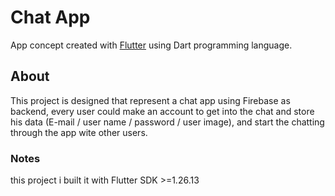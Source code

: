 # Chat App

App concept created with [Flutter](https://flutter.dev/) using Dart programming language.

## About

This project is designed that represent a chat app using Firebase as backend, every user could make an account to get into the chat and store his data (E-mail / user name / password / user image), and start the chatting through the app wite other users.

### Notes
this project i built it with Flutter SDK >=1.26.13
